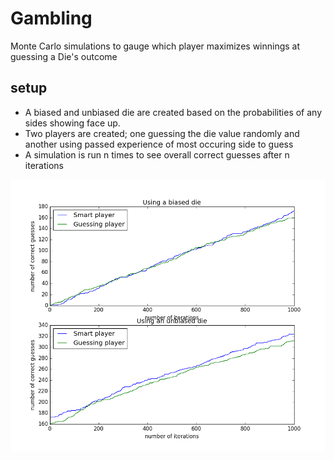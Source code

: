# Gambling

Monte Carlo simulations to gauge which player maximizes winnings at guessing a Die's outcome

## setup

* A biased and unbiased die are created based on the probabilities of any sides showing face up.
* Two players are created; one guessing the die value randomly and another using passed experience  of most occuring side to guess
* A simulation is run n times to see overall correct guesses after n iterations

![plot of simulation results](figure_1.png)


